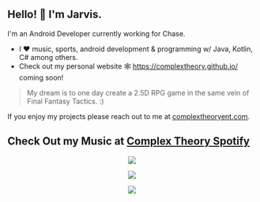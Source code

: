 ## Hello! 👾 I'm Jarvis.

I'm an Android Developer currently working for Chase.


* I ❤️ music, sports, android development & programming w/ Java, Kotlin, C# among others.
* Check out my personal website 🕸️ https://complextheory.github.io/ coming soon!

> My dream is to one day create a 2.5D RPG game in the same vein of Final Fantasy Tactics. :)

If you enjoy my projects please reach out to me at <a href="mailto:complextheoryent@gmail.com">complextheoryent.com</a>.

## Check Out my Music at [Complex Theory Spotify](https://open.spotify.com/artist/7x6S56y0kSrcJ34TuGuztk?si=wu4BAoItT2mcWyAf9rBKlA)  

<p align="center">
 <img src = "https://github-readme-streak-stats.herokuapp.com/?user=complextheory&theme=onedark&hide_border=true"
 </p>
 <p align="center">
 <img src = "https://github-readme-stats.vercel.app/api/top-langs/?username=complextheory&theme=onedark&hide_border=true"
 </p>
<p align="center">
 <img src = "https://github-readme-stats.vercel.app/api?username=complextheory&theme=onedark&hide_border=true&include_all_commits=true&count_private=true&rank_icon=github">
 </p>



<!--(https://github.com/complextheory/github-readme-stats)
[![Complex Theory Streak Stats:](https://github-readme-streak-stats.herokuapp.com/?user=complextheory&theme=onedark&hide_border=true)<br/>
-->
<!--![](https://github-readme-stats.vercel.app/api/top-langs/?username=complextheory48&theme=onedark&hide_border=true&include_all_commits=true&count_private=true&layout=compact)
 
<!--<p align="center">
  <img src="https://github-readme-stats.vercel.app/api?username=complextheory&theme=react&show_icons=true">
</p>
-->
